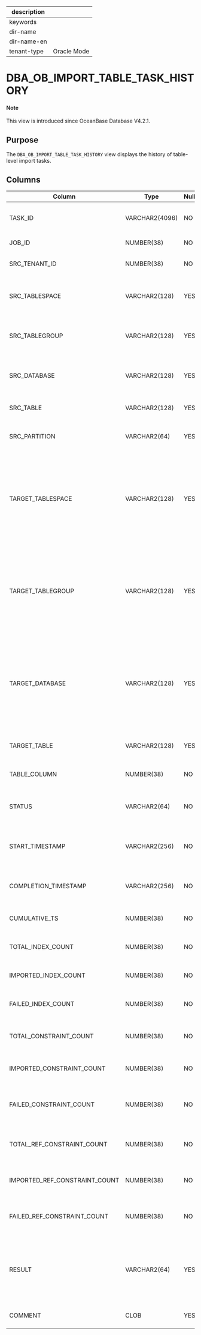 | description ||
|---|---|
| keywords ||
| dir-name ||
| dir-name-en ||
| tenant-type | Oracle Mode |

# DBA_OB_IMPORT_TABLE_TASK_HISTORY

<main id="notice" type='explain'>
  <h4>Note</h4>
  <p>This view is introduced since OceanBase Database V4.2.1. </p>
</main>

## Purpose

The `DBA_OB_IMPORT_TABLE_TASK_HISTORY` view displays the history of table-level import tasks. 

## Columns

| **Column** | **Type** | **Nullable?** | **Description** |
| --- | --- | --- | --- |
| TASK_ID | VARCHAR2(4096) | NO | The ID of the load balancing task. |
| JOB_ID | NUMBER(38) | NO | The ID of the job. |
| SRC_TENANT_ID | NUMBER(38) | NO | The ID of the source tenant. |
| SRC_TABLESPACE | VARCHAR2(128) | YES | The tablespace to which the source table belongs. |
| SRC_TABLEGROUP | VARCHAR2(128) | YES | The table group to which the source table belongs. |
| SRC_DATABASE | VARCHAR2(128) | YES | The database to which the source table belongs. |
| SRC_TABLE | VARCHAR2(128) | YES | The name of the source table. |
| SRC_PARTITION | VARCHAR2(64) | YES | The name of a partition in the source table. |
| TARGET_TABLESPACE | VARCHAR2(128) | YES | The name of the target tablespace to which the table is to be remapped. This field is left empty if the table does not need to be remapped. |
| TARGET_TABLEGROUP | VARCHAR2(128) | YES | The name of the target table group to which the table is to be remapped. This field is left empty if the table does not need to be remapped. |
| TARGET_DATABASE | VARCHAR2(128) | YES | The name of the target database to which the table is to be remapped. This field is left empty if the table does not need to be remapped. |
| TARGET_TABLE | VARCHAR2(128) | YES | The name of the destination table. |
| TABLE_COLUMN | NUMBER(38) | NO | The number of columns in the table. |
| STATUS | VARCHAR2(64) | NO | The status of the import task. The value is `FINISH`. |
| START_TIMESTAMP | VARCHAR2(256) | NO | The time on the tenant when the task was started. |
| COMPLETION_TIMESTAMP | VARCHAR2(256) | NO | The time on the tenant when the task was completed. |
| CUMULATIVE_TS | NUMBER(38) | NO | The cumulative time. |
| TOTAL_INDEX_COUNT | NUMBER(38) | NO | The total number of indexes to import. |
| IMPORTED_INDEX_COUNT | NUMBER(38) | NO | The number of indexes imported. |
| FAILED_INDEX_COUNT | NUMBER(38) | NO | The number of indexes failed to be imported. |
| TOTAL_CONSTRAINT_COUNT | NUMBER(38) | NO | The total number of constraints to import. |
| IMPORTED_CONSTRAINT_COUNT | NUMBER(38) | NO | The number of constraints imported. |
| FAILED_CONSTRAINT_COUNT | NUMBER(38) | NO | The number of constraints failed to be imported. |
| TOTAL_REF_CONSTRAINT_COUNT | NUMBER(38) | NO | The total number of referenced constraints to import. |
| IMPORTED_REF_CONSTRAINT_COUNT | NUMBER(38) | NO | The number of referenced constraints imported. |
| FAILED_REF_CONSTRAINT_COUNT | NUMBER(38) | NO | The number of referenced constraints failed to be imported. |
| RESULT | VARCHAR2(64) | YES | The result of the table-level restore task. Valid values:<ul><li>SUCCESS  </li><li>FAIL </li></ul> |
| COMMENT | CLOB | YES | The additional information. |
